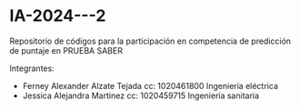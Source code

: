 # IA-2024---2
Repositorio de códigos para la participación en competencia de predicción de puntaje en PRUEBA SABER

Integrantes: 

- Ferney Alexander Alzate Tejada cc: 1020461800 Ingeniería eléctrica
- Jessica Alejandra Martinez cc: 1020459715 Ingeniería sanitaria 
